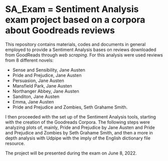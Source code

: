 # SA_Exam = Sentiment Analysis exam project based on a corpora about Goodreads reviews

This repository contains materials, codes and documents in general employed to provide a Sentiment Analysis bases on reviews downloaded from GoodReads through *web scraping*. For this analysis were used reviews from 8 different novels:
- Sense and Sensibility, Jane Austen
- Pride and Prejudice, Jane Austen
- Persuasion, Jane Austen
- Mansfield Park, Jane Austen
- Northanger Abbey, Jane Austen
- Sanditon, Jane Austen
- Emma, Jane Austen
- Pride and Prejudice and Zombies, Seth Grahame Smith. 

I then proceeded with the set up of the Sentiment Analysis tools, starting with the creation of the Goodreads Corpora. 
The following steps were analyzing plots of, mainly, Pride and Prejudice by Jane Austen and Pride and Prejudice and Zombies by Seth Grahame Smith, and then a more in depth analysis with Udpipe with the imply of the English dictionary file resource. 

The project will be presented during the exam on June 8, 2022. 
